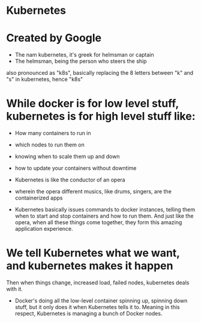 # Kubernetes

# Created by Google

- The nam kubernetes, it's greek for helmsman or captain
- The helmsman, being the person who steers the ship

also pronounced as "k8s", basically replacing the 8 letters between "k" and "s"
in kubernetes, hence "k8s"

# While docker is for low level stuff, kubernetes is for high level stuff like:

- How many containers to run in
- which nodes to run them on
- knowing when to scale them up and down
- how to update your containers without downtime

- Kubernetes is like the conductor of an opera
- wherein the opera different musics, like drums, singers, are the containerized apps
- Kubernetes basically issues commands to docker instances, telling them
  when to start and stop containers and how to run them. And just like the opera,
  when all these things come together, they form this amazing application experience.

# We tell Kubernetes what we want, and kubernetes makes it happen

Then when things change, increased load, failed nodes, kubernetes deals with it.

- Docker's doing all the low-level container spinning up, spinning down stuff,
  but it only does it when Kubernetes tells it to. Meaning in this respect,
  Kubernetes is managing a bunch of Docker nodes.
